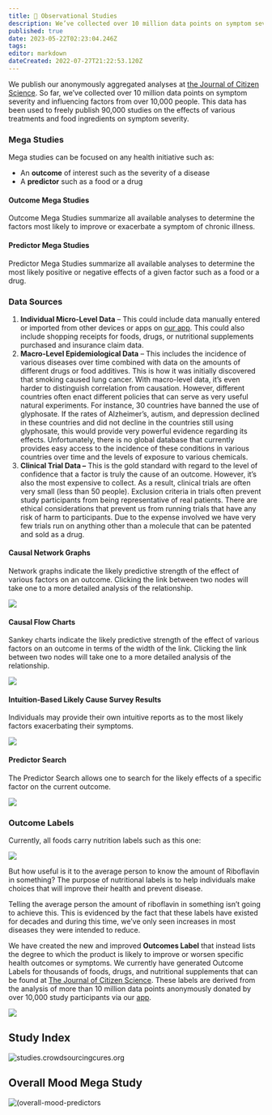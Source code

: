 ```yaml
---
title: 📑 Observational Studies
description: We’ve collected over 10 million data points on symptom severity and influencing factors from over 10,000 people.
published: true
date: 2023-05-22T02:23:04.246Z
tags: 
editor: markdown
dateCreated: 2022-07-27T21:22:53.120Z
---
```


We publish our anonymously aggregated analyses at [the Journal of Citizen Science](https://studies.crowdsourcingcures.org/). So far, we’ve collected over 10 million data points on symptom severity and influencing factors from over 10,000 people. This data has been used to freely publish 90,000 studies on the effects of various treatments and food ingredients on symptom severity.

### Mega Studies

Mega studies can be focused on any health initiative such as:

* An **outcome** of interest such as the severity of a disease
* A **predictor** such as a food or a drug

#### Outcome Mega Studies

Outcome Mega Studies summarize all available analyses to determine the factors most likely to improve or exacerbate a symptom of chronic illness.

#### Predictor Mega Studies

Predictor Mega Studies summarize all available analyses to determine the most likely positive or negative effects of a given factor such as a food or a drug.

### Data Sources

1. **Individual Micro-Level Data** – This could include data manually entered or imported from other devices or apps on [our app](https://app.curedao.org/).
This could also include shopping receipts for foods, drugs, or nutritional supplements purchased and insurance claim data.
2. **Macro-Level Epidemiological Data** – This includes the incidence of various diseases over time combined with data on the amounts of different drugs or food additives. This is how it was initially discovered that smoking caused lung cancer. With macro-level data, it’s even harder to distinguish correlation from causation. However, different countries often enact different policies that can serve as very useful natural experiments. For instance, 30 countries have banned the use of glyphosate. If the rates of Alzheimer’s, autism, and depression declined in these countries and did not decline in the countries still using glyphosate, this would provide very powerful evidence regarding its effects. Unfortunately, there is no global database that currently provides easy access to the incidence of these conditions in various countries over time and the levels of exposure to various chemicals.
3. **Clinical Trial Data –** This is the gold standard with regard to the level of confidence that a factor is truly the cause of an outcome. However, it’s also the most expensive to collect. As a result, clinical trials are often very small (less than 50 people). Exclusion criteria in trials often prevent study participants from being representative of real patients. There are ethical considerations that prevent us from running trials that have any risk of harm to participants. Due to the expense involved we have very few trials run on anything other than a molecule that can be patented and sold as a drug.

#### Causal Network Graphs

Network graphs indicate the likely predictive strength of the effect of various factors on an outcome. Clicking the link between two nodes will take one to a more detailed analysis of the relationship.

![](https://crowdsourcingcures.org/wp-content/uploads/2021/03/image-1.png)

#### Causal Flow Charts

Sankey charts indicate the likely predictive strength of the effect of various factors on an outcome in terms of the width of the link. Clicking the link between two nodes will take one to a more detailed analysis of the relationship.

![](https://crowdsourcingcures.org/wp-content/uploads/2021/03/image-2.png)

#### Intuition-Based Likely Cause Survey Results

Individuals may provide their own intuitive reports as to the most likely factors exacerbating their symptoms.

![](https://crowdsourcingcures.org/wp-content/uploads/2021/03/image-3.png)

#### Predictor Search

The Predictor Search allows one to search for the likely effects of a specific factor on the current outcome.

![](https://crowdsourcingcures.org/wp-content/uploads/2021/03/image-4.png)

### Outcome Labels

Currently, all foods carry nutrition labels such as this one:

![](https://crowdsourcingcures.org/wp-content/uploads/2021/02/nutrition-label-436x1024-1.jpg)

But how useful is it to the average person to know the amount of Riboflavin in something? The purpose of nutritional labels is to help individuals make choices that will improve their health and prevent disease.

Telling the average person the amount of riboflavin in something isn’t going to achieve this. This is evidenced by the fact that these labels have existed for decades and during this time, we’ve only seen increases in most diseases they were intended to reduce.

We have created the new and improved **Outcomes Label** that instead lists the degree to which the product is likely to improve or worsen specific health outcomes or symptoms. We currently have generated Outcome Labels for thousands of foods, drugs, and nutritional supplements that can be found at [The Journal of Citizen Science](https://studies.curedao.org/). 
These labels are derived from the analysis of more than 10 million data points anonymously donated by over 10,000 study participants via our [app](https://app.curedao.org/).

![](https://crowdsourcingcures.org/wp-content/uploads/2021/05/nutrition-facts-vs-outcome-labels-melatonin-1024x592.png)

## Study Index

![studies.crowdsourcingcures.org](/assets/studies.crowdsourcingcures.org.jpeg)

## Overall Mood Mega Study

![(overall-mood-predictors](/assets/overall-mood-predictors.jpeg)
